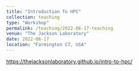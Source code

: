 ```yaml
---
title: "Introduction To HPC"
collection: teaching
type: "Workshop"
permalink: /teaching/2022-06-17-teaching
venue: "The Jackson Laboratory"
date: 2022-06-17
location: "Farmington CT, USA"
---
```


https://thejacksonlaboratory.github.io/intro-to-hpc/